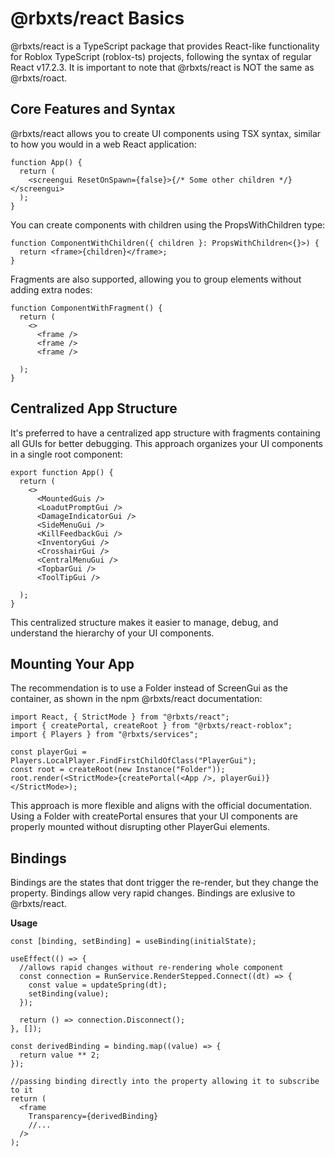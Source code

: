 # @rbxts/react Basics

@rbxts/react is a TypeScript package that provides React-like functionality for Roblox TypeScript (roblox-ts) projects, following the syntax of regular React v17.2.3. It is important to note that @rbxts/react is NOT the same as @rbxts/roact.

## Core Features and Syntax

@rbxts/react allows you to create UI components using TSX syntax, similar to how you would in a web React application:

```tsx
function App() {
  return (
    <screengui ResetOnSpawn={false}>{/* Some other children */}</screengui>
  );
}
```

You can create components with children using the PropsWithChildren type:

```tsx
function ComponentWithChildren({ children }: PropsWithChildren<{}>) {
  return <frame>{children}</frame>;
}
```

Fragments are also supported, allowing you to group elements without adding extra nodes:

```tsx
function ComponentWithFragment() {
  return (
    <>
      <frame />
      <frame />
      <frame />

  );
}
```

## Centralized App Structure

It's preferred to have a centralized app structure with fragments containing all GUIs for better debugging. This approach organizes your UI components in a single root component:

```tsx
export function App() {
  return (
    <>
      <MountedGuis />
      <LoadutPromptGui />
      <DamageIndicatorGui />
      <SideMenuGui />
      <KillFeedbackGui />
      <InventoryGui />
      <CrosshairGui />
      <CentralMenuGui />
      <TopbarGui />
      <ToolTipGui />

  );
}
```

This centralized structure makes it easier to manage, debug, and understand the hierarchy of your UI components.

## Mounting Your App

The recommendation is to use a Folder instead of ScreenGui as the container, as shown in the npm @rbxts/react documentation:

```tsx
import React, { StrictMode } from "@rbxts/react";
import { createPortal, createRoot } from "@rbxts/react-roblox";
import { Players } from "@rbxts/services";

const playerGui = Players.LocalPlayer.FindFirstChildOfClass("PlayerGui");
const root = createRoot(new Instance("Folder"));
root.render(<StrictMode>{createPortal(<App />, playerGui)}</StrictMode>);
```

This approach is more flexible and aligns with the official documentation. Using a Folder with createPortal ensures that your UI components are properly mounted without disrupting other PlayerGui elements.

## Bindings

Bindings are the states that dont trigger the re-render, but they change the property.
Bindings allow very rapid changes.
Bindings are exlusive to @rbxts/react.

**Usage**

```tsx
const [binding, setBinding] = useBinding(initialState);

useEffect(() => {
  //allows rapid changes without re-rendering whole component
  const connection = RunService.RenderStepped.Connect((dt) => {
    const value = updateSpring(dt);
    setBinding(value);
  });

  return () => connection.Disconnect();
}, []);

const derivedBinding = binding.map((value) => {
  return value ** 2;
});

//passing binding directly into the property allowing it to subscribe to it
return (
  <frame
    Transparency={derivedBinding}
    //...
  />
);
```
